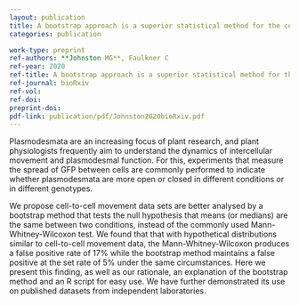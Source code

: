 ```yaml
---
layout: publication
title: A bootstrap approach is a superior statistical method for the comparison of cell-to-cell movement data
categories: publication

work-type: preprint
ref-authors: **Johnston MG**, Faulkner C
ref-year: 2020
ref-title: A bootstrap approach is a superior statistical method for the comparison of cell-to-cell movement data
ref-journal: bioRxiv
ref-vol:
ref-doi: 
preprint-doi: 
pdf-link: publication/pdf/Johnston2020bioRxiv.pdf
---
```

Plasmodesmata are an increasing focus of plant research, and plant physiologists frequently aim to understand the dynamics of intercellular movement and plasmodesmal function. For this, experiments that measure the spread of GFP between cells are commonly performed to indicate whether plasmodesmata are more open or closed in different conditions or in different genotypes. 

We propose cell-to-cell movement data sets are better analysed by a bootstrap method that tests the null hypothesis that means (or medians) are the same between two conditions, instead of the commonly used  Mann-Whitney-Wilcoxon test.  We found that that with hypothetical distributions similar to cell-to-cell movement data, the Mann-Whitney-Wilcoxon produces a false positive rate of 17% while the bootstrap method maintains a false positive at the set rate of 5% under the same circumstances.  Here we present this finding, as well as our rationale, an explanation of the bootstrap method and an R script for easy use. We have further demonstrated its use on published datasets from independent laboratories.
